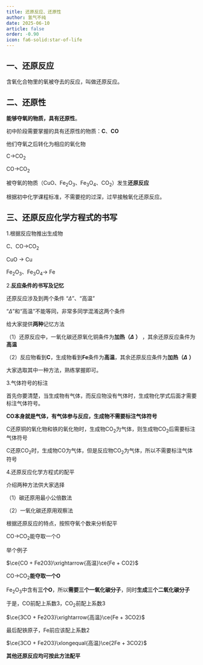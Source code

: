 ```yaml
---
title: 还原反应、还原性
author: 氢气不纯
date: 2025-06-10
article: false
order: -0.90
icon: fa6-solid:star-of-life
---
```


## 一、还原反应

含氧化合物里的氧被夺去的反应，叫做还原反应。

## 二、还原性	

**能够夺氧的物质，具有还原性**。

初中阶段需要掌握的具有还原性的物质：**C**、**CO**

他们夺氧之后转化为相应的氧化物

C→CO<sub>2</sub>

CO→CO<sub>2</sub>

被夺氧的物质（CuO、Fe<sub>2</sub>O<sub>3</sub>、Fe<sub>3</sub>O<sub>4</sub>、CO<sub>2</sub>）发生**还原反应**

根据初中化学课程标准，不需要挖的过深，过早接触氧化还原反应。

## 三、还原反应化学方程式的书写

1.根据反应物推出生成物

C、CO→CO<sub>2</sub>

CuO → Cu

Fe<sub>2</sub>O<sub>3</sub>、Fe<sub>3</sub>O<sub>4</sub>→ Fe

2.**反应条件的书写及记忆**

还原反应涉及到两个条件 “$\Delta$”、“高温”

“$\Delta$”和“高温”不能等同，非常多同学混淆这两个条件

给大家提供**两种**记忆方法

（1）还原反应中，一氧化碳还原氧化铜条件为**加热（**​**$\Delta$**​ **）** ，其余还原反应条件为**高温**

（2）反应物看到**C**，生成物看到**Fe**条件为**高温**，其余还原反应条件为**加热（**​**$\Delta$**​ **）**

大家选取其中一种方法，熟练掌握即可。

3.气体符号的标注

首先你要清楚，当生成物有气体，而反应物没有气体时，生成物化学式后面才需要标注气体符号。

**CO本身就是气体，有气体参与反应，生成物不需要标注气体符号**

C还原铜的氧化物和铁的氧化物时，生成物CO<sub>2</sub>为气体，则生成物CO<sub>2</sub>后需要标注气体符号

C还原CO<sub>2</sub>时，生成物CO为气体，但是反应物CO<sub>2</sub>为气体，所以不需要标注气体符号

4.还原反应化学方程式的配平	

介绍两种方法供大家选择

（1）碳还原用最小公倍数法

（2）一氧化碳还原用观察法

根据还原反应的特点，按照夺氧个数来分析配平

CO→CO<sub>2</sub>能夺取一个O

举个例子	

$\ce{CO + Fe2O3}\xrightarrow{高温}\ce{Fe + CO2}$

CO→CO<sub>2</sub>​**能夺取一个O**

Fe<sub>2</sub>O<sub>3</sub>中含有**三个O**，所以**需要三个一氧化碳分子**，同时**生成三个二氧化碳分子**

于是，CO前配上系数3，CO<sub>2</sub>前配上系数3

$\ce{3CO + Fe2O3}\xrightarrow{高温}\ce{Fe + 3CO2}$

最后配铁原子，Fe前应该配上系数2

$\ce{3CO + Fe2O3}\xlongequal{高温}\ce{2Fe + 3CO2}$

**其他还原反应均可按此方法配平**

‍
